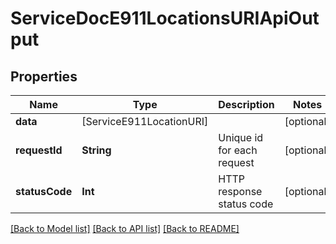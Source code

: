 # ServiceDocE911LocationsURIApiOutput

## Properties
Name | Type | Description | Notes
------------ | ------------- | ------------- | -------------
**data** | [ServiceE911LocationURI] |  | [optional] 
**requestId** | **String** | Unique id for each request | [optional] 
**statusCode** | **Int** | HTTP response status code | [optional] 

[[Back to Model list]](../README.md#documentation-for-models) [[Back to API list]](../README.md#documentation-for-api-endpoints) [[Back to README]](../README.md)



